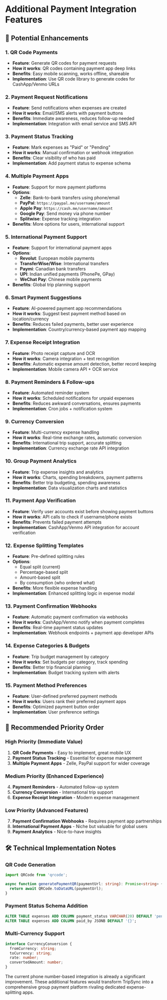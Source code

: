# Additional Payment Integration Features

## 🚀 Potential Enhancements

### 1. **QR Code Payments**
- **Feature**: Generate QR codes for payment requests
- **How it works**: QR codes containing payment app deep links
- **Benefits**: Easy mobile scanning, works offline, shareable
- **Implementation**: Use QR code library to generate codes for CashApp/Venmo URLs

### 2. **Payment Request Notifications**
- **Feature**: Send notifications when expenses are created
- **How it works**: Email/SMS alerts with payment buttons
- **Benefits**: Immediate awareness, reduces follow-up needed
- **Implementation**: Integration with email service and SMS API

### 3. **Payment Status Tracking**
- **Feature**: Mark expenses as "Paid" or "Pending"
- **How it works**: Manual confirmation or webhook integration
- **Benefits**: Clear visibility of who has paid
- **Implementation**: Add payment status to expense schema

### 4. **Multiple Payment Apps**
- **Feature**: Support for more payment platforms
- **Options**:
  - **Zelle**: Bank-to-bank transfers using phone/email
  - **PayPal**: `https://paypal.me/username/amount`
  - **Apple Pay**: `https://cash.me/username/amount` 
  - **Google Pay**: Send money via phone number
  - **Splitwise**: Expense tracking integration
- **Benefits**: More options for users, international support

### 5. **International Payment Support**
- **Feature**: Support for international payment apps
- **Options**:
  - **Revolut**: European mobile payments
  - **TransferWise/Wise**: International transfers
  - **Paymi**: Canadian bank transfers
  - **UPI**: Indian unified payments (PhonePe, GPay)
  - **WeChat Pay**: Chinese mobile payments
- **Benefits**: Global trip planning support

### 6. **Smart Payment Suggestions**
- **Feature**: AI-powered payment app recommendations
- **How it works**: Suggest best payment method based on location/currency
- **Benefits**: Reduces failed payments, better user experience
- **Implementation**: Country/currency-based payment app mapping

### 7. **Expense Receipt Integration**
- **Feature**: Photo receipt capture and OCR
- **How it works**: Camera integration + text recognition
- **Benefits**: Automatic expense amount detection, better record keeping
- **Implementation**: Mobile camera API + OCR service

### 8. **Payment Reminders & Follow-ups**
- **Feature**: Automated reminder system
- **How it works**: Scheduled notifications for unpaid expenses
- **Benefits**: Reduces awkward conversations, ensures payments
- **Implementation**: Cron jobs + notification system

### 9. **Currency Conversion**
- **Feature**: Multi-currency expense handling
- **How it works**: Real-time exchange rates, automatic conversion
- **Benefits**: International trip support, accurate splitting
- **Implementation**: Currency exchange rate API integration

### 10. **Group Payment Analytics**
- **Feature**: Trip expense insights and analytics
- **How it works**: Charts, spending breakdowns, payment patterns
- **Benefits**: Better trip budgeting, spending awareness
- **Implementation**: Data visualization charts and statistics

### 11. **Payment App Verification**
- **Feature**: Verify user accounts exist before showing payment buttons
- **How it works**: API calls to check if username/phone exists
- **Benefits**: Prevents failed payment attempts
- **Implementation**: CashApp/Venmo API integration for account verification

### 12. **Expense Splitting Templates**
- **Feature**: Pre-defined splitting rules
- **Options**:
  - Equal split (current)
  - Percentage-based split
  - Amount-based split
  - By consumption (who ordered what)
- **Benefits**: More flexible expense handling
- **Implementation**: Enhanced splitting logic in expense modal

### 13. **Payment Confirmation Webhooks**
- **Feature**: Automatic payment confirmation via webhooks
- **How it works**: CashApp/Venmo notify when payment completes
- **Benefits**: Real-time payment status updates
- **Implementation**: Webhook endpoints + payment app developer APIs

### 14. **Expense Categories & Budgets**
- **Feature**: Trip budget management by category
- **How it works**: Set budgets per category, track spending
- **Benefits**: Better trip financial planning
- **Implementation**: Budget tracking system with alerts

### 15. **Payment Method Preferences**
- **Feature**: User-defined preferred payment methods
- **How it works**: Users rank their preferred payment apps
- **Benefits**: Optimized payment button order
- **Implementation**: User preference settings

## 🎯 Recommended Priority Order

### **High Priority (Immediate Value)**
1. **QR Code Payments** - Easy to implement, great mobile UX
2. **Payment Status Tracking** - Essential for expense management
3. **Multiple Payment Apps** - Zelle, PayPal support for wider coverage

### **Medium Priority (Enhanced Experience)**
4. **Payment Reminders** - Automated follow-up system
5. **Currency Conversion** - International trip support
6. **Expense Receipt Integration** - Modern expense management

### **Low Priority (Advanced Features)**
7. **Payment Confirmation Webhooks** - Requires payment app partnerships
8. **International Payment Apps** - Niche but valuable for global users
9. **Payment Analytics** - Nice-to-have insights

## 🛠 Technical Implementation Notes

### QR Code Generation
```typescript
import QRCode from 'qrcode';

async function generatePaymentQR(paymentUrl: string): Promise<string> {
  return await QRCode.toDataURL(paymentUrl);
}
```

### Payment Status Schema Addition
```sql
ALTER TABLE expenses ADD COLUMN payment_status VARCHAR(20) DEFAULT 'pending';
ALTER TABLE expenses ADD COLUMN paid_by JSONB DEFAULT '{}';
```

### Multi-Currency Support
```typescript
interface CurrencyConversion {
  fromCurrency: string;
  toCurrency: string;
  rate: number;
  convertedAmount: number;
}
```

The current phone number-based integration is already a significant improvement. These additional features would transform TripSync into a comprehensive group payment platform rivaling dedicated expense-splitting apps.